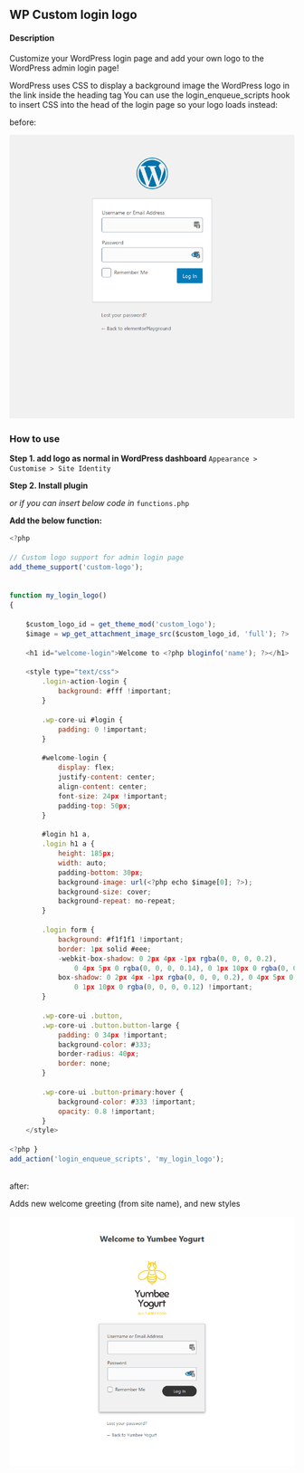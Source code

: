 ## WP Custom login logo

#### Description

<p>Customize your WordPress login page and add your own logo to the WordPress admin login page!</p>

<p>WordPress uses CSS to display a background image the WordPress logo in the link inside the heading tag You can use the login_enqueue_scripts hook to insert CSS into the head of the login page so your logo loads instead:</p>

before:

![image](/assets/wp-admin-page.png)

### How to use

<p><strong>Step 1. add logo as normal in WordPress dashboard</strong> <code>Appearance > Customise > Site Identity</code></p>
<p><strong>Step 2. Install plugin</strong></p>

<p><i>or if you can insert below code in</i> <code>functions.php</code></p>

**Add the below function:**

```javascript
<?php

// Custom logo support for admin login page
add_theme_support('custom-logo');


function my_login_logo()
{

    $custom_logo_id = get_theme_mod('custom_logo');
    $image = wp_get_attachment_image_src($custom_logo_id, 'full'); ?>

    <h1 id="welcome-login">Welcome to <?php bloginfo('name'); ?></h1>

    <style type="text/css">
        .login-action-login {
            background: #fff !important;
        }

        .wp-core-ui #login {
            padding: 0 !important;
        }

        #welcome-login {
            display: flex;
            justify-content: center;
            align-content: center;
            font-size: 24px !important;
            padding-top: 50px;
        }

        #login h1 a,
        .login h1 a {
            height: 185px;
            width: auto;
            padding-bottom: 30px;
            background-image: url(<?php echo $image[0]; ?>);
            background-size: cover;
            background-repeat: no-repeat;
        }

        .login form {
            background: #f1f1f1 !important;
            border: 1px solid #eee;
            -webkit-box-shadow: 0 2px 4px -1px rgba(0, 0, 0, 0.2),
                0 4px 5px 0 rgba(0, 0, 0, 0.14), 0 1px 10px 0 rgba(0, 0, 0, 0.12) !important;
            box-shadow: 0 2px 4px -1px rgba(0, 0, 0, 0.2), 0 4px 5px 0 rgba(0, 0, 0, 0.14),
                0 1px 10px 0 rgba(0, 0, 0, 0.12) !important;
        }

        .wp-core-ui .button,
        .wp-core-ui .button.button-large {
            padding: 0 34px !important;
            background-color: #333;
            border-radius: 40px;
            border: none;
        }

        .wp-core-ui .button-primary:hover {
            background-color: #333 !important;
            opacity: 0.8 !important;
        }
    </style>

<?php }
add_action('login_enqueue_scripts', 'my_login_logo');



```

after:

Adds new welcome greeting (from site name), and new styles

![image](assets/wp-new-admin-page.png)
